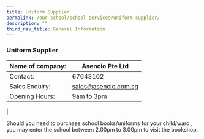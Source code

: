 ```yaml
---
title: Uniform Supplier
permalink: /our-school/school-services/uniform-supplier/
description: ""
third_nav_title: General Information
---
```

### **Uniform Supplier**

| Name of company: | Asencio Pte Ltd |
|---|---|
| Contact: | 67643102 |
| Sales Enquiry: | [sales@asencio.com.sg](mailto:sales@asencio.com.sg) |
| Opening Hours: | 9am to 3pm  |
|


Should you need to purchase school books/uniforms for your child/ward , you may enter the school between 2.00pm to 3.00pm to visit the bookshop.